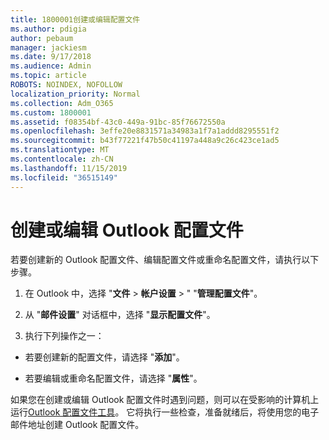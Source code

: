 ```yaml
---
title: 1800001创建或编辑配置文件
ms.author: pdigia
author: pebaum
manager: jackiesm
ms.date: 9/17/2018
ms.audience: Admin
ms.topic: article
ROBOTS: NOINDEX, NOFOLLOW
localization_priority: Normal
ms.collection: Adm_O365
ms.custom: 1800001
ms.assetid: f08354bf-43c0-449a-91bc-85f76672550a
ms.openlocfilehash: 3effe20e8831571a34983a1f7a1addd8295551f2
ms.sourcegitcommit: b43f77221f47b50c41197a448a9c26c423ce1ad5
ms.translationtype: MT
ms.contentlocale: zh-CN
ms.lasthandoff: 11/15/2019
ms.locfileid: "36515149"
---
```

# <a name="create-or-edit-an-outlook-profile"></a>创建或编辑 Outlook 配置文件

若要创建新的 Outlook 配置文件、编辑配置文件或重命名配置文件，请执行以下步骤。
  
1. 在 Outlook 中，选择 "**文件** \> **帐户设置** \> " "**管理配置文件**"。
    
2. 从 "**邮件设置**" 对话框中，选择 "**显示配置文件**"。
    
3. 执行下列操作之一：
    
  - 若要创建新的配置文件，请选择 "**添加**"。
    
  - 若要编辑或重命名配置文件，请选择 "**属性**"。
    
如果您在创建或编辑 Outlook 配置文件时遇到问题，则可以在受影响的计算机上运行[Outlook 配置文件工具](https://aka.ms/SaRA-OutlookSetupProfile)。 它将执行一些检查，准备就绪后，将使用您的电子邮件地址创建 Outlook 配置文件。 
  

